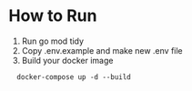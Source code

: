 # How to Run 

1. Run go mod tidy 
2. Copy .env.example and make new .env file
2. Build your docker image 
```
  docker-compose up -d --build
```